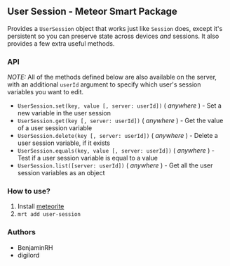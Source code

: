 ## User Session - Meteor Smart Package

Provides a `UserSession` object that works just like `Session` does, except it's persistent so you can preserve state across devices *and* sessions. It also provides a few extra useful methods.


### API

*NOTE:* All of the methods defined below are also available on the server, with an additional `userId` argument to specify which user's session variables you want to edit.

 * `UserSession.set(key, value [, server: userId])` ( _anywhere_ ) - Set a new variable in the user session
 * `UserSession.get(key [, server: userId])` ( _anywhere_ ) - Get the value of a user session variable
 * `UserSession.delete(key [, server: userId])` ( _anywhere_ ) - Delete a user session variable, if it exists
 * `UserSession.equals(key, value [, server: userId])` ( _anywhere_ ) - Test if a user session variable is equal to a value
 * `UserSession.list([server: userId])` ( _anywhere_ ) - Get all the user session variables as an object


### How to use?

1. Install [meteorite](https://github.com/oortcloud/meteorite)
2. `mrt add user-session`


### Authors

 * BenjaminRH
 * digilord